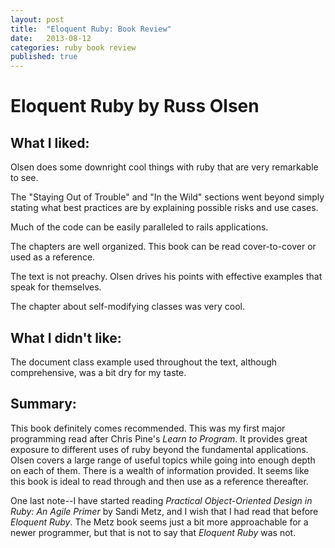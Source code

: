 ```yaml
---
layout: post
title:  "Eloquent Ruby: Book Review"
date:   2013-08-12
categories: ruby book review
published: true
---
```


Eloquent Ruby by Russ Olsen
===========================

What I liked:
-------------


Olsen does some downright cool things with ruby that are very remarkable to see.

The "Staying Out of Trouble" and "In the Wild" sections went beyond simply stating what best practices are by explaining possible risks and use cases.

Much of the code can be easily paralleled to rails applications.

The chapters are well organized. This book can be read cover-to-cover or used as a reference.

The text is not preachy. Olsen drives his points with effective examples that speak for themselves.

The chapter about self-modifying classes was very cool.

What I didn't like:
-------------------

The document class example used throughout the text, although comprehensive, was a bit dry for my taste.

Summary:
--------

This book definitely comes recommended. This was my first major programming read after Chris Pine's _Learn to Program_. It provides great exposure to different uses of ruby beyond the fundamental applications. Olsen covers a large range of useful topics while going into enough depth on each of them. There is a wealth of information provided. It seems like this book is ideal to read through and then use as a reference thereafter.

One last note--I have started reading _Practical Object-Oriented Design in Ruby: An Agile Primer_ by Sandi Metz, and I wish that I had read that before _Eloquent Ruby_. The Metz book seems just a bit more approachable for a newer programmer, but that is not to say that _Eloquent Ruby_ was not.
